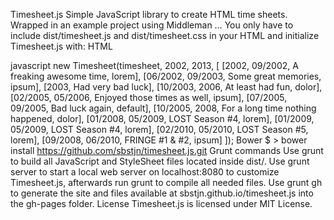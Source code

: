Timesheet.js Simple JavaScript library to create HTML time sheets. Wrapped in an example project using Middleman … You only have to include dist/timesheet.js and dist/timesheet.css in your HTML and initialize Timesheet.js with: HTML <div id="timesheet"></div> javascript new Timesheet(timesheet, 2002, 2013, [ [2002, 09/2002, A freaking awesome time, lorem], [06/2002, 09/2003, Some great memories, ipsum], [2003, Had very bad luck], [10/2003, 2006, At least had fun, dolor], [02/2005, 05/2006, Enjoyed those times as well, ipsum], [07/2005, 09/2005, Bad luck again, default], [10/2005, 2008, For a long time nothing happened, dolor], [01/2008, 05/2009, LOST Season #4, lorem], [01/2009, 05/2009, LOST Season #4, lorem], [02/2010, 05/2010, LOST Season #5, lorem], [09/2008, 06/2010, FRINGE #1 & #2, ipsum] ]); Bower $ > bower install https://github.com/sbstjn/timesheet.js.git Grunt commands Use grunt to build all JavaScript and StyleSheet files located inside dist/. Use grunt server to start a local web server on localhost:8080 to customize Timesheet.js, afterwards run grunt to compile all needed files. Use grunt gh to generate the site and files available at sbstjn.github.io/timesheet.js into the gh-pages folder. License Timesheet.js is licensed under MIT License.